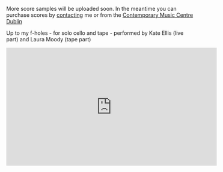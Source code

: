 More score samples will be uploaded soon. 
In the meantime you can purchase scores by [contacting](http://www.judithring.com/contact/) me or from the [Contemporary Music Centre Dublin](https://www.cmc.ie/composers/judith-ring) 


Up to my f-holes - for solo cello and tape - performed by Kate Ellis (live part) and Laura Moody (tape part)
<center><iframe width="560" height="315" src="https://www.youtube.com/embed/69OE6K7mUFY" frameborder="0" allow="accelerometer; autoplay; encrypted-media; gyroscope; picture-in-picture" allowfullscreen></iframe></center>